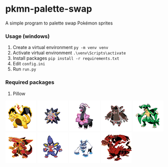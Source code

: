 # pkmn-palette-swap
A simple program to palette swap Pokémon sprites

### Usage (windows)

1. Create a virtual environment `py -m venv venv`
1. Activate virtual environment `.\venv\Scripts\activate`
1. Install packages `pip install -r requirements.txt`
1. Edit `config.ini`
1. Run `run.py `

### Required packages
1. Pillow

![](examples/006to025.png?raw=true)
![](examples/121to348.png?raw=true)
![](examples/154to326.png?raw=true)
![](examples/378to530.png?raw=true)
![](examples/445to512.png?raw=true)
![](examples/484to554.png?raw=true)
![](examples/512to445.png?raw=true)
![](examples/555to643.png?raw=true)
![](examples/643to555.png?raw=true)
